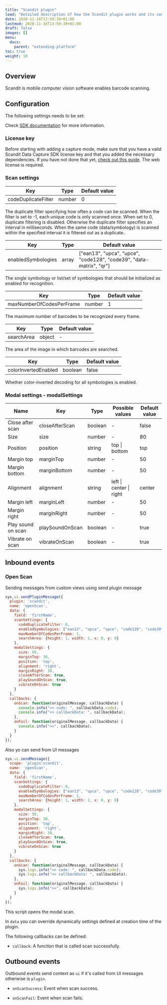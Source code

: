 ```yaml
---
title: "Scandit plugin"
lead: "Detailed description of how the Scandit plugin works and its configuration."
date: 2020-11-16T13:59:39+01:00
lastmod: 2020-11-16T13:59:39+01:00
draft: false
images: []
menu:
  docs:
    parent: "extending-platform"
toc: true
weight: 10
---
```

## Overview

Scandit is mobile computer vision software enables barcode scanning. 

## Configuration

The following settings needs to be set:

Check [SDK documentation](https://docs.scandit.com/1.1/web/classes/scansettings.html) for more information.

### License key

Before starting with adding a capture mode, make sure that you have a valid Scandit Data Capture SDK license key and 
that you added the necessary dependencies. If you have not done that yet, 
[check out this guide](https://docs.scandit.com/data-capture-sdk/android/add-sdk.html). The web license is required.

### Scan settings

| Key  | Type  |  Default value | 
|----------|-------------|------|
| codeDuplicateFilter | number | 0 |

The duplicate filter specifying how often a code can be scanned. When the filter is set to -1, each unique code is only 
scanned once. When set to 0, duplicate filtering is disabled. Otherwise the duplicate filter specifies an interval in 
milliseconds. When the same code (data/symbology) is scanned within the specified interval it is filtered out as a duplicate..

| Key  | Type  |  Default value | 
|----------|-------------|------|
| enabledSymbologies | array | ["ean13", "upca", "upce", "code128", "code39", "data-matrix", "qr"] |

The single symbology or list/set of symbologies that should be initialized as enabled for recognition.

| Key  | Type  |  Default value | 
|----------|-------------|------|
| maxNumberOfCodesPerFrame | number | 1 |
  
The maximum number of barcodes to be recognized every frame.

| Key  | Type  |  Default value | 
|----------|-------------|------|
| searchArea | object | - |

The area of the image in which barcodes are searched.

| Key  | Type  |  Default value | 
|----------|-------------|------|
| colorInvertedEnabled | boolean | false |

Whether color-inverted decoding for all symbologies is enabled.

### Modal settings - **modalSettings**

| Name | Key | Type | Possible values | Default value |
|------|-----|------|-----------------|---------------|
| Close after scan | closeAfterScan | boolean | - | false |
| Size | size | number | - | 80 |
| Position | position | string | top \| bottom | top |
| Margin top | marginTop | number | - | 50 |
| Margin bottom | marginBottom | number | - | 50 |
| Alignment | alignment | string | left \| center \| right | center |
| Margin left | marginLeft | number | - | 50 |
| Margin right | marginRight | number | - | 50 |
| Play sound on scan | playSoundOnScan | boolean | - | true |
| Vibrate on scan | vibrateOnScan | boolean | - | true |



## Inbound events


### Open Scan

Sending messages from custom views using send plugin message

```js
sys.ui.sendPluginMessage({
  plugin: 'scandit',
  name: 'openScan',
  data: {
    field: 'firstName',
    scanSettings: {
      codeDuplicateFilter: 0,
      enabledSymbologies: ["ean13", "upca", "upce", "code128", "code39", "data-matrix", "qr"],
      maxNumberOfCodesPerFrame: 1,
      searchArea: {height: 1, width: 1, x: 0, y: 0}
    },
    modalSettings: {
      size: 50,
      marginTop: 30,
      position: 'top',
      alignment: 'right',
      marginRight: 30,
      closeAfterScan: true,
      playSoundOnScan: true,
      vibrateOnScan: true
    }
  },
  callbacks: {
    onScan: function(originalMessage, callbackData) {
      console.info(">> code: ", callbackData.code);
      console.info(">> callbackData: ", callbackData);
    },
    onFail: function(originalMessage, callbackData) {
      console.info(">>", callbackData);
    }
  }
});
```

Also yo can send from UI messages

```js
sys.ui.sendMessage({
  scope: 'plugin:scandit',
  name: 'openScan',
  data: {
    field: 'firstName',
    scanSettings: {
      codeDuplicateFilter: 0,
      enabledSymbologies: ["ean13", "upca", "upce", "code128", "code39", "data-matrix", "qr"],
      maxNumberOfCodesPerFrame: 1,
      searchArea: {height: 1, width: 1, x: 0, y: 0}
    },
    modalSettings: {
      size: 50,
      marginTop: 30,
      position: 'top',
      alignment: 'right',
      marginRight: 30,
      closeAfterScan: true,
      playSoundOnScan: true,
      vibrateOnScan: true
    }
  },
  callbacks: {
    onScan: function(originalMessage, callbackData) {
      sys.logs.info(">> code: ", callbackData.code);
      sys.logs.info(">> callbackData: ", callbackData);
    },
    onFail: function(originalMessage, callbackData) {
      sys.logs.info(">>", callbackData);
    }
  }
});
```

This script opens the modal scan.

In `data` you can override dynamically settings defined at creation time of the plugin.

The following callbacks can be defined:

- `callback`: A function that is called scan successfully.

## Outbound events

Outbound events send context as `ui` if it's called from UI messages otherwise is `plugin`.

- `onScanSuccess`: Event when scan success.  

- `onScanFail`: Event when scan fails.

